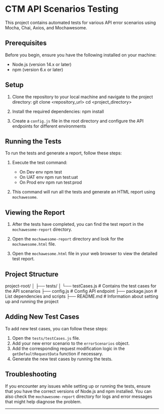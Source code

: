 # CTM API Scenarios Testing

This project contains automated tests for various API error scenarios using Mocha, Chai, Axios, and Mochawesome.

## Prerequisites

Before you begin, ensure you have the following installed on your machine:

- Node.js (version 14.x or later)
- npm (version 6.x or later)

## Setup

1. Clone the repository to your local machine and navigate to the project directory:
    git clone <repository_url>
    cd <project_directory>

2. Install the required dependencies:
    npm install

3. Create a `config.js` file in the root directory and configure the API endpoints for different environments

## Running the Tests

To run the tests and generate a report, follow these steps:

1. Execute the test command:
    - On Dev env
        npm test
    - On UAT env
        npm run test:uat
    - On Prod env
        npm run test:prod

2. This command will run all the tests and generate an HTML report using `mochawesome`.

## Viewing the Report

1. After the tests have completed, you can find the test report in the `mochawesome-report` directory.

2. Open the `mochawesome-report` directory and look for the `mochawesome.html` file.

3. Open the `mochawesome.html` file in your web browser to view the detailed test report.

## Project Structure

project-root/
│
├── tests/
│   └── testCases.js       # Contains the test cases for the API scenarios
├── config.js              # Config API endpoint
├── package.json           # List dependencies and scripts
├── README.md              # Information about setting up and running the project

## Adding New Test Cases

To add new test cases, you can follow these steps:

1. Open the `tests/testCases.js` file.
2. Add your new error scenario to the `errorScenarios` object.
3. Add the corresponding request modification logic in the `getDefaultRequestData` function if necessary.
4. Generate the new test cases by running the tests.

## Troubleshooting

If you encounter any issues while setting up or running the tests, ensure that you have the correct versions of Node.js and npm installed. You can also check the `mochawesome-report` directory for logs and error messages that might help diagnose the problem.

---